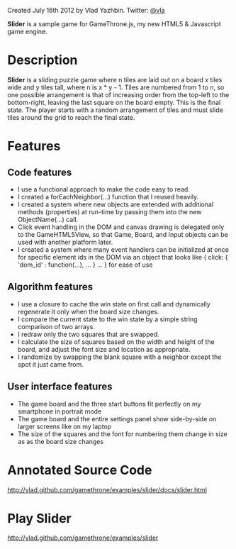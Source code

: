 Created July 16th 2012 by Vlad Yazhbin.  Twitter: [@vla](http://twitter.com/vla)

**Slider** is a sample game for GameThrone.js, my new HTML5 & Javascript game engine.

Description
===========

**Slider** is a sliding puzzle game where n tiles are laid out on a board x tiles wide and y tiles tall, where n is x * y - 1.
Tiles are numbered from 1 to n, so one possible arrangement is that of increasing order from the top-left to
the bottom-right, leaving the last square on the board empty.  This is the final state.
The player starts with a random arrangement of tiles and must slide tiles around the grid to reach the final state.

Features
========

Code features
-------------

- I use a functional approach to make the code easy to read.
- I created a forEachNeighbor(...) function that I reused heavily.
- I created a system where new objects are extended with additional methods (properties) at run-time by passing them into the new ObjectName(...) call.
- Click event handling in the DOM and canvas drawing is delegated only to the GameHTML5View, so that Game, Board, and Input objects can be used with another platform later.
- I created a system where many event handlers can be initialized at once for specific element ids in the DOM via an object that looks like { click:  { 'dom_id' : function(...), ... } ... } for ease of use

Algorithm features
------------------

- I use a closure to cache the win state on first call and dynamically regenerate it only when the board size changes.
- I compare the current state to the win state by a simple string comparison of two arrays.
- I redraw only the two squares that are swapped.
- I calculate the size of squares based on the width and height of the board, and adjust the font size and location as appropriate.
- I randomize by swapping the blank square with a neighbor except the spot it just came from.

User interface features
-----------------------

- The game board and the three start buttons fit perfectly on my smartphone in portrait mode
- The game board and the entire settings panel show side-by-side on larger screens like on my laptop
- The size of the squares and the font for numbering them change in size as as the board size changes

Annotated Source Code
=====================

http://vlad.github.com/gamethrone/examples/slider/docs/slider.html

Play Slider
===========

http://vlad.github.com/gamethrone/examples/slider
